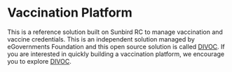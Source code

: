# Vaccination Platform

This is a reference solution built on Sunbird RC to manage vaccination and vaccine credentials. This is an independent solution managed by eGovernments Foundation and this open source solution is called [DIVOC](https://divoc.dev). If you are interested in quickly building a vaccination platform, we encourage you to explore [DIVOC](https://divoc.dev).
